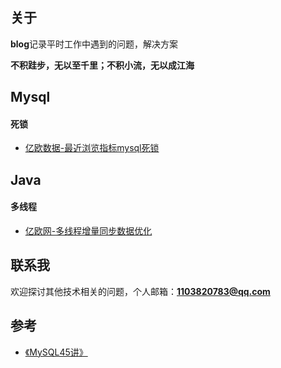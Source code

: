 ## 关于

**blog**记录平时工作中遇到的问题，解决方案

**不积跬步，无以至千里；不积小流，无以成江海**

## Mysql
#### 死锁
* [亿欧数据-最近浏览指标mysql死锁](https://gitee.com/mengban0727/blog/blob/master/mysql/亿欧数据-最近浏览指标mysql死锁.md)

## Java
#### 多线程
* [亿欧网-多线程增量同步数据优化](https://gitee.com/mengban0727/blog/blob/master/java/亿欧网-多线程增量同步数据优化.md)

## 联系我
欢迎探讨其他技术相关的问题，个人邮箱：**1103820783@qq.com**

## 参考
- [《MySQL45讲》](https://time.geekbang.org/column/intro/100020801)
